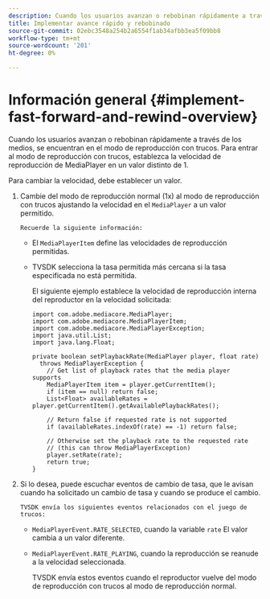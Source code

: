 ```yaml
---
description: Cuando los usuarios avanzan o rebobinan rápidamente a través de los medios, se encuentran en el modo de reproducción con trucos. Para entrar al modo de reproducción con trucos, establezca la velocidad de reproducción de MediaPlayer en un valor distinto de 1.
title: Implementar avance rápido y rebobinado
source-git-commit: 02ebc3548a254b2a6554f1ab34afbb3ea5f09bb8
workflow-type: tm+mt
source-wordcount: '201'
ht-degree: 0%

---
```


# Información general {#implement-fast-forward-and-rewind-overview}

Cuando los usuarios avanzan o rebobinan rápidamente a través de los medios, se encuentran en el modo de reproducción con trucos. Para entrar al modo de reproducción con trucos, establezca la velocidad de reproducción de MediaPlayer en un valor distinto de 1.

Para cambiar la velocidad, debe establecer un valor.

1. Cambie del modo de reproducción normal (1x) al modo de reproducción con trucos ajustando la velocidad en el `MediaPlayer` a un valor permitido.

       Recuerde la siguiente información:
   
   * El `MediaPlayerItem` define las velocidades de reproducción permitidas.
   * TVSDK selecciona la tasa permitida más cercana si la tasa especificada no está permitida.

     El siguiente ejemplo establece la velocidad de reproducción interna del reproductor en la velocidad solicitada:

     ```
     import com.adobe.mediacore.MediaPlayer; 
     import com.adobe.mediacore.MediaPlayerItem; 
     import com.adobe.mediacore.MediaPlayerException; 
     import java.util.List; 
     import java.lang.Float; 
     
     private boolean setPlaybackRate(MediaPlayer player, float rate)  
       throws MediaPlayerException { 
         // Get list of playback rates that the media player supports 
         MediaPlayerItem item = player.getCurrentItem(); 
         if (item == null) return false; 
         List<Float> availableRates = player.getCurrentItem().getAvailablePlaybackRates(); 
     
         // Return false if requested rate is not supported 
         if (availableRates.indexOf(rate) == -1) return false; 
     
         // Otherwise set the playback rate to the requested rate  
         // (this can throw MediaPlayerException) 
         player.setRate(rate); 
         return true; 
     }
     ```

1. Si lo desea, puede escuchar eventos de cambio de tasa, que le avisan cuando ha solicitado un cambio de tasa y cuando se produce el cambio.

       TVSDK envía los siguientes eventos relacionados con el juego de trucos:
   
   * `MediaPlayerEvent.RATE_SELECTED`, cuando la variable `rate` El valor cambia a un valor diferente.

   * `MediaPlayerEvent.RATE_PLAYING`, cuando la reproducción se reanude a la velocidad seleccionada.

     TVSDK envía estos eventos cuando el reproductor vuelve del modo de reproducción con trucos al modo de reproducción normal.
